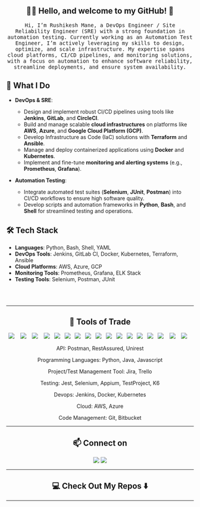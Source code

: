 <h2 align="center"> 👨‍💻 Hello, and welcome to my GitHub! 👋</h2>
<p align="center">
  <samp>Hi, I’m Rushikesh Mane, a DevOps Engineer / Site Reliability Engineer (SRE) with a strong foundation in automation testing. Currently working as an Automation Test Engineer, I’m actively leveraging my skills to design, optimize, and scale infrastructure. My expertise spans cloud platforms, CI/CD pipelines, and monitoring solutions, with a focus on automation to enhance software reliability, streamline deployments, and ensure system availability.
    
## 🚀 What I Do
- **DevOps & SRE**:
  - Design and implement robust CI/CD pipelines using tools like **Jenkins**, **GitLab**, and **CircleCI**.
  - Build and manage scalable **cloud infrastructures** on platforms like **AWS**, **Azure**, and **Google Cloud Platform (GCP)**.
  - Develop Infrastructure as Code (IaC) solutions with **Terraform** and **Ansible**.
  - Manage and deploy containerized applications using **Docker** and **Kubernetes**.
  - Implement and fine-tune **monitoring and alerting systems** (e.g., **Prometheus**, **Grafana**).

- **Automation Testing**:
  - Integrate automated test suites (**Selenium**, **JUnit**, **Postman**) into CI/CD workflows to ensure high software quality.
  - Develop scripts and automation frameworks in **Python**, **Bash**, and **Shell** for streamlined testing and operations.

## 🛠️ Tech Stack
- **Languages**: Python, Bash, Shell, YAML
- **DevOps Tools**: Jenkins, GitLab CI, Docker, Kubernetes, Terraform, Ansible
- **Cloud Platforms**: AWS, Azure, GCP
- **Monitoring Tools**: Prometheus, Grafana, ELK Stack
- **Testing Tools**: Selenium, Postman, JUnit
</samp>
  <br> <br>
</p>
<hr>
</p>
<h2 align="center"> 🔭 Tools of Trade</h2>
<p align="center">
<img src="https://img.shields.io/badge/python-3670A0?style=for-the-badge&logo=python&logoColor=ffdd54"/>&nbsp;&nbsp;&nbsp;
<img src="https://img.shields.io/badge/Java-ED8B00?style=for-the-badge&logo=java&logoColor=white"/>&nbsp;&nbsp;&nbsp;
<img src="https://img.shields.io/badge/javascript-%23323330.svg?style=for-the-badge&logo=javascript&logoColor=%23F7DF1E" />&nbsp;&nbsp;&nbsp;
<img src="https://img.shields.io/badge/Git-F05032?style=for-the-badge&logo=git&logoColor=white"/>&nbsp;&nbsp;
<img src="https://img.shields.io/badge/bitbucket-%230047B3.svg?style=for-the-badge&logo=bitbucket&logoColor=white"/>&nbsp;&nbsp;
<img src="https://img.shields.io/badge/Jenkins-D24939?style=for-the-badge&logo=Jenkins&logoColor=white"/>&nbsp;&nbsp;
<img src="https://img.shields.io/badge/Docker-2CA5E0?style=for-the-badge&logo=docker&logoColor=white"/>&nbsp;&nbsp;
<img src="https://img.shields.io/badge/Kubernetes-3069DE?style=for-the-badge&logo=kubernetes&logoColor=white"/>&nbsp;&nbsp;
<img src="https://img.shields.io/badge/terraform-%235835CC.svg?style=for-the-badge&logo=terraform&logoColor=white"/>&nbsp;&nbsp;
<img src="https://img.shields.io/badge/AWS-%23FF9900.svg?style=for-the-badge&logo=amazon-aws&logoColor=white"/>&nbsp;&nbsp;
<img src="https://img.shields.io/badge/Microsoft_Azure-0089D6?style=for-the-badge&logo=microsoft-azure&logoColor=white"/>&nbsp;&nbsp;
<img src="https://img.shields.io/badge/Shell_Script-121011?style=for-the-badge&logo=gnu-bash&logoColor=white"/>&nbsp;&nbsp;
<img src="https://img.shields.io/badge/grafana-%23F46800.svg?style=for-the-badge&logo=grafana&logoColor=white"/>&nbsp;&nbsp;
<img src="https://img.shields.io/badge/Prometheus-E6522C?style=for-the-badge&logo=Prometheus&logoColor=white"/>&nbsp;&nbsp;
<img src="https://img.shields.io/badge/Selenium-43B02A?style=for-the-badge&logo=Selenium&logoColor=white"/>&nbsp;&nbsp;&nbsp;
<img src="https://img.shields.io/badge/Postman-FF6C37?style=for-the-badge&logo=Postman&logoColor=white"/>&nbsp;&nbsp;&nbsp;
<img src="https://img.shields.io/badge/jira-%230A0FFF.svg?style=for-the-badge&logo=jira&logoColor=white" />&nbsp;&nbsp;&nbsp;

</p>
<p align="center">API: Postman, RestAssured, Unirest
<p align="center">Programming Languages: Python, Java, Javascript
<p align="center">Project/Test Management Tool: Jira, Trello
<p align="center">Testing: Jest, Selenium, Appium, TestProject, K6
<p align="center">Devops: Jenkins, Docker, Kubernetes
<p align="center">Cloud: AWS, Azure
<p align="center">Code Management: Git, Bitbucket   
 </p>
<hr>

<h2  align="center">📫 Connect on</h2>
<p align="center">
  <a target="_blank"href="https://www.linkedin.com/in/rushikesh-mane-18b964a3/"><img src="https://img.shields.io/badge/linkedin-%230077B5.svg?&style=for-the-badge&logo=linkedin&logoColor=white" /></a>
  <a href="mailto:rushimane2323@gmail.com?subject=Hello%20Rushi,%20From%20Github"><img src="https://camo.githubusercontent.com/2e31b0d0e07e5431ee3f85689b488016d52a4fb97e523ae497023a9746e2e52e/68747470733a2f2f696d672e736869656c64732e696f2f62616467652f676d61696c2d2532334431343833362e7376673f267374796c653d666f722d7468652d6261646765266c6f676f3d676d61696c266c6f676f436f6c6f723d7768697465" data-canonical-src="https://img.shields.io/badge/gmail-%23D14836.svg?&amp;style=for-the-badge&amp;logo=gmail&amp;logoColor=white" style="max-width: 100%;"></a>
    
  
</p>

<hr>


<h2  align="center">💻 Check Out My Repos ⬇️ </h2>
  
</p>

<hr>


<h2  align="center">
